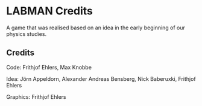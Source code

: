 # LABMAN Credits
A game that was realised based on an idea in the early beginning of our physics studies. 

## Credits
Code: Frithjof Ehlers, Max Knobbe

Idea: Jörn Appeldorn, Alexander Andreas Bensberg, Nick Baberuxki, Frithjof Ehlers

Graphics: Frithjof Ehlers
